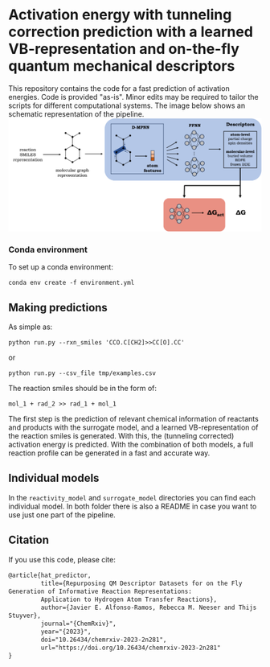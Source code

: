 # Activation energy with tunneling correction prediction with a learned VB-representation and on-the-fly quantum mechanical descriptors

This repository contains the code for a fast prediction of activation energies. Code is provided "as-is". Minor edits may be required to tailor the scripts for different computational systems. 
The image below shows an schematic representation of the pipeline. ![](toc.png)

### Conda environment

To set up a conda environment:

```
conda env create -f environment.yml
```

## Making predictions
As simple as:

```
python run.py --rxn_smiles 'CCO.C[CH2]>>CC[O].CC'
```

or

```
python run.py --csv_file tmp/examples.csv
```

The reaction smiles should be in the form of:

```
mol_1 + rad_2 >> rad_1 + mol_1
```

The first step is the prediction of relevant chemical information of reactants and products with the surrogate model, and a
learned VB-representation of the reaction smiles is generated. With this, the (tunneling corrected) activation energy is predicted. With the 
combination of both models, a full reaction profile can be generated in a fast and accurate way.

## Individual models
In the `reactivity_model` and `surrogate_model` directories you can find each individual model. In both folder there is also a README in case you want 
to use just one part of the pipeline.

## Citation
If you use this code, please cite:

```
@article{hat_predictor,
         title={Repurposing QM Descriptor Datasets for on the Fly Generation of Informative Reaction Representations: 
         Application to Hydrogen Atom Transfer Reactions}, 
         author={Javier E. Alfonso-Ramos, Rebecca M. Neeser and Thijs Stuyver},
         journal="{ChemRxiv}",
         year="{2023}",
         doi="10.26434/chemrxiv-2023-2n281",
         url="https://doi.org/10.26434/chemrxiv-2023-2n281"
}
```
